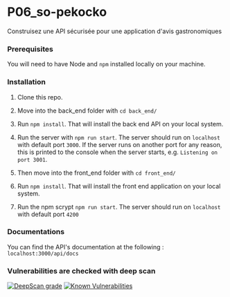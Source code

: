 # P06_so-pekocko
Construisez une API sécurisée pour une application d'avis gastronomiques

### Prerequisites ###

You will need to have Node and `npm` installed locally on your machine.

### Installation ###

1. Clone this repo. 

2. Move into the back_end folder with `cd back_end/`
3. Run `npm install`. That will install the back end API on your local system.
4. Run the server with `npm run start`. The server should run on `localhost` with default port `3000`. If the
    server runs on another port for any reason, this is printed to the
    console when the server starts, e.g. `Listening on port 3001`.

5. Then move into the front_end folder with `cd front_end/`
6. Run `npm install`. That will install the front end application on your local system. 
7. Run the npm scrypt `npm run start`.
    The server should run on `localhost` with default port `4200`

### Documentations ###
You can find the API's documentation at the following : 
`localhost:3000/api/docs`


### Vulnerabilities are checked with deep scan ###
[![DeepScan grade](https://deepscan.io/api/teams/11502/projects/14404/branches/267003/badge/grade.svg)](https://deepscan.io/dashboard#view=project&tid=11502&pid=14404&bid=267003)
[![Known Vulnerabilities](https://snyk.io/test/github/dimitriobin/P06_so-pekocko/badge.svg)](https://snyk.io/test/github/dimitriobin/P06_so-pekocko)
